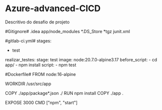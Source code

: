 # Azure-advanced-CICD
Descritivo do desafio de projeto

#Gitignore#
.idea
app/node_modules
*.DS_Store
*tgz
junit.xml

#gitlab-ci.yml#
stages:
  - test

realizar_testes:
  stage: test
  image: node:20.7.0-alpine3.17
  before_script:
    - cd app/
    - npm install
  script:
    - npm test

#Dockerfile#
FROM node:16-alpine

WORKDIR /usr/src/app

COPY ./app/package*.json ./
RUN npm install
COPY ./app .

EXPOSE 3000
CMD ["npm", "start"]
